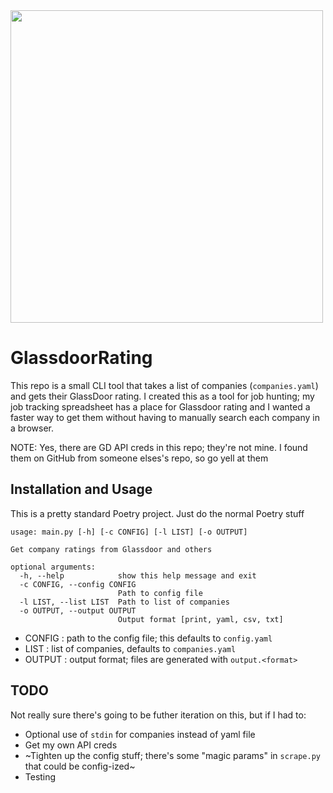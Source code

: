 <image src="gd10.png" width="500px">

# GlassdoorRating

This repo is a small CLI tool that takes a list of companies (`companies.yaml`) and gets their GlassDoor rating. I created this as a tool for job hunting; my job tracking spreadsheet has a place for Glassdoor rating and I wanted a faster way to get them without having to manually search each company in a browser.

NOTE: Yes, there are GD API creds in this repo; they're not mine. I found them on GitHub from someone elses's repo, so go yell at them

## Installation and Usage
This is a pretty standard Poetry project. Just do the normal Poetry stuff

```
usage: main.py [-h] [-c CONFIG] [-l LIST] [-o OUTPUT]

Get company ratings from Glassdoor and others

optional arguments:
  -h, --help            show this help message and exit
  -c CONFIG, --config CONFIG
                        Path to config file
  -l LIST, --list LIST  Path to list of companies
  -o OUTPUT, --output OUTPUT
                        Output format [print, yaml, csv, txt]
```

- CONFIG : path to the config file; this defaults to `config.yaml`
- LIST : list of companies, defaults to `companies.yaml`
- OUTPUT : output format; files are generated with `output.<format>`

## TODO
Not really sure there's going to be futher iteration on this, but if I had to:
- Optional use of `stdin` for companies instead of yaml file
- Get my own API creds
- ~Tighten up the config stuff; there's some "magic params" in `scrape.py` that could be config-ized~
- Testing